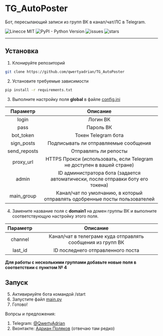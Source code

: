 # TG_AutoPoster 
Бот, пересылающий записи из групп ВК в канал/чат/ЛС в Telegram.

![Linecce MIT](https://img.shields.io/github/license/qwertyadrian/TG_AutoPoster.svg) ![PyPI - Python Version](https://img.shields.io/badge/python-3.4%2C%203.5%2C%203.6-orange.svg)
![issues](https://img.shields.io/github/issues/qwertyadrian/TG_AutoPoster.svg) ![stars](https://img.shields.io/github/stars/qwertyadrian/TG_AutoPoster.svg)
***
## Установка
1. Клонируйте репозиторий
```bash
git clone https://github.com/qwertyadrian/TG_AutoPoster
```
2. Установите требуемые зависимости
```bash
pip install -r requirements.txt
```
3. Выполните настройку поля **global** в файле [config.ini](/config.ini)

| Параметр      | Описание  |
| :-------------: | :-----:|
| login | Логин ВК |
| pass | Пароль ВК |
| bot_token | Токен Telegram бота |
| sign_posts | Подписывать ли отправляемые сообщения |
| send_reposts | Отправлять ли репосты|
| proxy_url | HTTPS Прокси (использовать, если Telegram не доступен в вашей стране) |
| admin |  ID администратора бота (задается автоматически, после отправки боту его токена) |
| main_group | Канал/чат по умолчанию, в который отправлять одобренные посты пользователей |
4. Замените название поля с **domain1** на домен группы ВК и выполните соответствующую настройку этого поля.

| Параметр | Описание |
| :------: | :------: |
| channel | Канал/чат в телеграме куда отправлять сообщения из групп ВК |
| last_id | ID последнего отправленного поста |

**Для работы с несколькими группами добавьте новые поля в соответствии с пунктом № 4**
## Запуск

5. Активириуйте бота командой /start
6. Запустите файл [main.py](/main.py)
7. Готово!

Вопрсы и предложения:
1. Telegram: [@QwertyAdrian](https://t.me/QwertyAdrian)
2. Вконтакте: [Адриан Поляков](https://vk.com/qwertyadrian) (отвечаю там редко)
